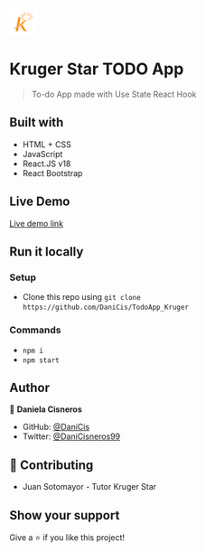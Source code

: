 <img src="./src/assets/kruger-logo.png" height="50px">

# Kruger Star TODO App

> To-do App made with Use State React Hook

## Built with 

- HTML + CSS
- JavaScript
- React.JS v18
- React Bootstrap

## Live Demo

[Live demo link](https://kruger-star-playground-dc.netlify.app/)

## Run it locally

 ### Setup

 - Clone this repo using `git clone https://github.com/DaniCis/TodoApp_Kruger`

 ### Commands

 - `npm i`
 - `npm start`

## Author

👤 **Daniela Cisneros**

- GitHub: [@DaniCis](https://github.com/DaniCis)
- Twitter: [@DaniCisneros99](https://twitter.com/DaniCisneros99)

## 🤝 Contributing

- Juan Sotomayor - Tutor Kruger Star

## Show your support

Give a ⭐ if you like this project!